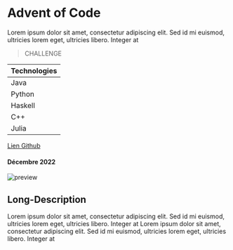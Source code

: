 # Advent of Code

Lorem ipsum dolor sit amet, consectetur adipiscing elit. Sed id mi euismod, ultricies lorem eget, ultricies libero. Integer at

> CHALLENGE

| Technologies |
| ------------ |
| Java         |
| Python       |
| Haskell      |
| C++          |
| Julia        |

[Lien Github](https://github.com/Eric-Philippe/Advent-Of-Code-2022)

#### Décembre 2022

![preview](https://cdn.discordapp.com/attachments/814908646138970122/1193509441941798973/image.png?ex=65acf949&is=659a8449&hm=72640be9e6dc939c4748c71664b4bc34feb7da02102e8bf797e3050871b2092b&)

## Long-Description

Lorem ipsum dolor sit amet, consectetur adipiscing elit. Sed id mi euismod, ultricies lorem eget, ultricies libero. Integer at
Lorem ipsum dolor sit amet, consectetur adipiscing elit. Sed id mi euismod, ultricies lorem eget, ultricies libero. Integer at
